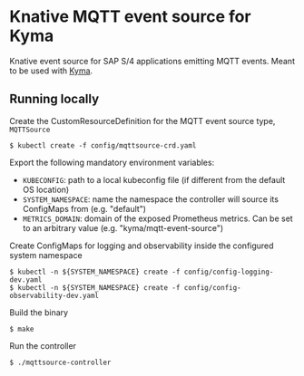# Knative MQTT event source for Kyma

Knative event source for SAP S/4 applications emitting MQTT events. Meant to be used with [Kyma](https://github.com/kyma-project/kyma).

## Running locally

Create the CustomResourceDefinition for the MQTT event source type, `MQTTSource`

```console
$ kubectl create -f config/mqttsource-crd.yaml
```

Export the following mandatory environment variables:

* `KUBECONFIG`: path to a local kubeconfig file (if different from the default OS location)
* `SYSTEM_NAMESPACE`: name the namespace the controller will source its ConfigMaps from (e.g. "default")
* `METRICS_DOMAIN`: domain of the exposed Prometheus metrics. Can be set to an arbitrary value (e.g. "kyma/mqtt-event-source")

Create ConfigMaps for logging and observability inside the configured system namespace

```console
$ kubectl -n ${SYSTEM_NAMESPACE} create -f config/config-logging-dev.yaml
$ kubectl -n ${SYSTEM_NAMESPACE} create -f config/config-observability-dev.yaml
```

Build the binary

```console
$ make
```

Run the controller

```console
$ ./mqttsource-controller
```

